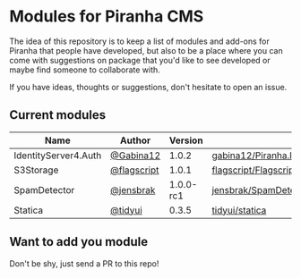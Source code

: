 # Modules for Piranha CMS

The idea of this repository is to keep a list of modules and add-ons for Piranha that
people have developed, but also to be a place where you can come with suggestions on
package that you'd like to see developed or maybe find someone to collaborate with.

If you have ideas, thoughts or suggestions, don't hesitate to open an issue.

## Current modules

| Name | Author | Version | Repo | NuGet |
|------|--------|---------|------|-------|
| IdentityServer4.Auth | [@Gabina12](https://github.com/Gabina12) | 1.0.2 | [gabina12/Piranha.IdentityServer4.Auth](https://github.com/Gabina12/Piranha.IdentityServer4.Auth) | Yes |
| S3Storage | [@flagscript](https://github.com/flagscript) | 1.0.1 | [flagscript/Flagscript.PiranhaCms.Aws.S3Storage](https://github.com/flagscript/Flagscript.PiranhaCms.Aws.S3Storage) | Yes |
| SpamDetector | [@jensbrak](https://github.com/jensbrak) | 1.0.0-rc1 | [jensbrak/SpamDetector](https://github.com/jensbrak/SpamDetector) | Yes |
| Statica | [@tidyui](https://github.com/tidyui) | 0.3.5 | [tidyui/statica](https://github.com/tidyui/statica) | Yes |

## Want to add you module

Don't be shy, just send a PR to this repo!
